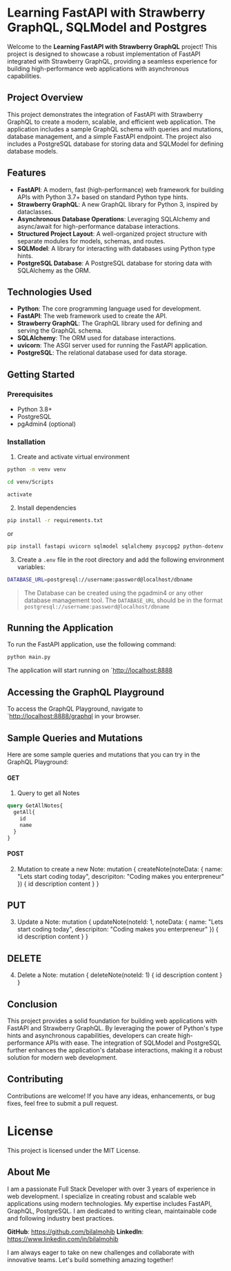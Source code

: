 # Learning FastAPI with Strawberry GraphQL, SQLModel and Postgres

Welcome to the **Learning FastAPI with Strawberry GraphQL** project! This project is designed to showcase a robust implementation of FastAPI integrated with Strawberry GraphQL, providing a seamless experience for building high-performance web applications with asynchronous capabilities.

## Project Overview
This project demonstrates the integration of FastAPI with Strawberry GraphQL to create a modern, scalable, and efficient web application. The application includes a sample GraphQL schema with queries and mutations, database management, and a simple FastAPI endpoint. The project also includes a PostgreSQL database for storing data and SQLModel for defining database models.

## Features
- **FastAPI**: A modern, fast (high-performance) web framework for building APIs with Python 3.7+ based on standard Python type hints.
- **Strawberry GraphQL**: A new GraphQL library for Python 3, inspired by dataclasses.
- **Asynchronous Database Operations**: Leveraging SQLAlchemy and async/await for high-performance database interactions.
- **Structured Project Layout**: A well-organized project structure with separate modules for models, schemas, and routes.
- **SQLModel**: A library for interacting with databases using Python type hints.
- **PostgreSQL Database**: A PostgreSQL database for storing data with SQLAlchemy as the ORM.

## Technologies Used
- **Python**: The core programming language used for development.
- **FastAPI**: The web framework used to create the API.
- **Strawberry GraphQL**: The GraphQL library used for defining and serving the GraphQL schema.
- **SQLAlchemy**: The ORM used for database interactions.
- **uvicorn**: The ASGI server used for running the FastAPI application.
- **PostgreSQL**: The relational database used for data storage.

## Getting Started

### Prerequisites
- Python 3.8+
- PostgreSQL
- pgAdmin4 (optional)

### Installation
1. Create and activate virtual environment
```bash
python -m venv venv
```
```bash
cd venv/Scripts
```
```bash
activate
```

2. Install dependencies
```bash
pip install -r requirements.txt
```
or 
```bash
pip install fastapi uvicorn sqlmodel sqlalchemy psycopg2 python-dotenv strawberry-graphql[fastapi]
```

3. Create a `.env` file in the root directory and add the following environment variables:
```bash
DATABASE_URL=postgresql://username:password@localhost/dbname
```
> The Database can be created using the pgadmin4 or any other database management tool.
> The `DATABASE_URL` should be in the format `postgresql://username:password@localhost/dbname`

## Running the Application
To run the FastAPI application, use the following command:
```bash
python main.py
```

The application will start running on `[http://localhost:8888](http://localhost:8888)

## Accessing the GraphQL Playground
To access the GraphQL Playground, navigate to `[http://localhost:8888/graphql](http://localhost:8888/graphql) in your browser.

## Sample Queries and Mutations
Here are some sample queries and mutations that you can try in the GraphQL Playground:

#### GET
1. Query to get all Notes
```graphql
query GetAllNotes{
  getAll{
    id
    name
  }
}
```

#### POST
2. Mutation to create a new Note:
mutation {
  createNote(noteData: { name: "Lets start coding today", descripiton: "Coding makes you enterpreneur" }) {
    id
    description
    content
  }
}

## PUT
3. Update a Note:
mutation {
  updateNote(noteId: 1, noteData: { name: "Lets start coding today", descripiton: "Coding makes you enterpreneur" }) {
    id
    description
    content
  }
}

## DELETE
4. Delete a Note:
mutation {
  deleteNote(noteId: 1) {
    id
    description
    content
  }
}

## Conclusion
This project provides a solid foundation for building web applications with FastAPI and Strawberry GraphQL. By leveraging the power of Python's type hints and asynchronous capabilities, developers can create high-performance APIs with ease. The integration of SQLModel and PostgreSQL further enhances the application's database interactions, making it a robust solution for modern web development.

## Contributing
Contributions are welcome! If you have any ideas, enhancements, or bug fixes, feel free to submit a pull request.

# License
This project is licensed under the MIT License. 

## About Me
I am a passionate Full Stack Developer with over 3 years of experience in web development. I specialize in creating robust and scalable web applications using modern technologies. My expertise includes FastAPI, GraphQL, PostgreSQL. I am dedicated to writing clean, maintainable code and following industry best practices.

**GitHub**: https://github.com/bilalmohib
**LinkedIn**: https://www.linkedin.com/in/bilalmohib

I am always eager to take on new challenges and collaborate with innovative teams. Let's build something amazing together!